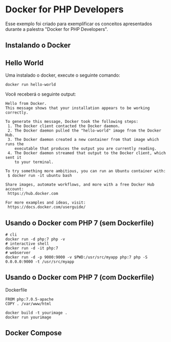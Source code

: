 # Docker for PHP Developers
Esse exemplo foi criado para exemplificar os conceitos apresentados durante a palestra "Docker for PHP Developers".

## Instalando o Docker
## Hello World

Uma instalado o docker, execute o seguinte comando:
```
docker run hello-world
```

Você receberá o seguinte output:

```
Hello from Docker.
This message shows that your installation appears to be working correctly.

To generate this message, Docker took the following steps:
 1. The Docker client contacted the Docker daemon.
 2. The Docker daemon pulled the "hello-world" image from the Docker Hub.
 3. The Docker daemon created a new container from that image which runs the
    executable that produces the output you are currently reading.
 4. The Docker daemon streamed that output to the Docker client, which sent it
    to your terminal.

To try something more ambitious, you can run an Ubuntu container with:
 $ docker run -it ubuntu bash

Share images, automate workflows, and more with a free Docker Hub account:
 https://hub.docker.com

For more examples and ideas, visit:
 https://docs.docker.com/userguide/
```

## Usando o Docker com PHP 7 (sem Dockerfile)

```
# cli
docker run -d php:7 php -v
# interactive shell
docker run -d -it php:7
# webserver
docker run -d -p 9000:9000 -v $PWD:/usr/src/myapp php:7 php -S 0.0.0.0:9000 -t /usr/src/myapp
```

## Usando o Docker com PHP 7 (com Dockerfile)

Dockerfile
```
FROM php:7.0.5-apache
COPY . /var/www/html
```

```
docker build -t yourimage .
docker run yourimage
```

## Docker Compose




